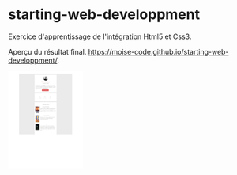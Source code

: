 # starting-web-developpment

Exercice d'apprentissage de l'intégration Html5 et Css3.

Aperçu du résultat final.
https://moise-code.github.io/starting-web-developpment/.

<img src="./tim_berners.pdf" style="width:30%;">

